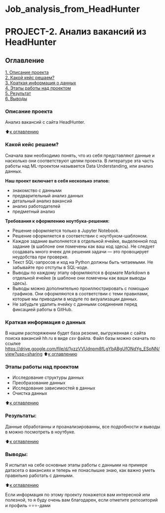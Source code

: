 # Job_analysis_from_HeadHunter
# PROJECT-2. Анализ вакансий из HeadHunter
## Оглавление
[1. Описание проекта](.README.md###Описание-проекта)<br/>
[2. Какой кейс решаем?](.README.md###Какой-кейс-решаем)<br/>
[3. Краткая информация о данных](.README.md###Краткая-информация-о-данных)<br/>
[4. Этапы работы над проектом](.README.md###Этапы-работы-над-проектом)<br/>
[5. Результат](.README.md###Результат)<br/>
[6. Выводы](.README.md###Выводы)<br/>

### Описание проекта
Анализ вакансий с сайта HeadHunter.

:arrow_up:[к оглавлению](_)


### Какой кейс решаем?
Сначала вам необходимо понять, что из себя представляют данные и насколько они соответствуют целям проекта.
В литературе эта часть работы над ML-проектом называется Data Understanding, или анализ данных.

**Наш проект включает в себя несколько этапов:**
- знакомство с данными
- предварительный анализ данных
- детальный анализ вакансий
- анализ работодателей
- предметный анализ

**Требования к оформлению ноутбука-решения:**
- Решение оформляется только в Jupyter Notebook.
- Решение оформляется в соответствии с ноутбуком-шаблоном.
- Каждое задание выполняется в отдельной ячейке, выделенной под задание (в шаблоне они помечены как ваш код здесь). 
Не следует создавать много ячеек для решения задачи — это провоцирует неудобства при проверке.
- Текст SQL-запросов и код на Python должны быть читаемыми. Не забывайте про отступы в SQL-коде.
- Выводы по каждому этапу оформляются в формате Markdown в отдельной ячейке (в шаблоне они помечены как ваши выводы здесь).
- Выводы можно дополнительно проиллюстрировать с помощью графиков. Они оформляются в соответствии с теми правилами, которые мы приводили в модуле по визуализации данных.
- Не забудьте удалить ячейку с данными соединения перед фиксацией работы в GitHub.


### Краткая информация о данных
В нашем распоряжении будет база резюме, выгруженная с сайта поиска вакансий hh.ru в виде _csv_ файла.
Файл базы можно скачать по ссылке https://drive.google.com/file/d/1yzzVVUdnpm8fLgYbABgUfONdYg_ESpNN/view?usp=sharing
:arrow_up:[к оглавлению](.README.md#Оглавление)


### Этапы работы над проектом
- Исследование структуры данных
- Преобразование данных
- Исследование зависимостей в данных
- Очистка данных

:arrow_up:[к оглавлению](.README.md##Оглавление)


### Результаты:
Данные обработанны и проанализированны, все подробности и выводы в можно посмотреть в ноутбуке.

:arrow_up:[к оглавлению](.README.md##Оглавление)


### Выводы:
Я испытал на себе основные этапы работы с данными на примере датасета о вакансиях и теперь не понаслышке знаю, как важно уметь правильно работать с данными.

:arrow_up:[к оглавлению](.README.md##Оглавление)


Если информация по этому проекту покажется вам интересной или полезной, то я буду очень вам благодарен, если отметите репозиторий и профиль ⭐️⭐️⭐️-дами